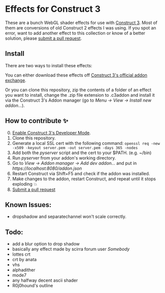 # Effects for Construct 3

These are a bunch WebGL shader effects for use with [Construct 3](https://www.construct.net/). Most of them are conversions of old Construct 2 effects I was using. If you spot an error, want to add another effect to this collection or know of a better solution, please [submit a pull request](../../pulls).

## Install

There are two ways to install these effects:

You can either download these effects off [Construct 3's official addon exchange](https://www.construct.net/make-games/addons).

Or you can clone this repository, zip the contents of a folder of an effect you want to install, change the .zip file extension to .c3addon and install it via the Construct 3's Addon manager (go to *Menu -> View -> Install new addon...*).

## How to contribute :sparkles:
0. [Enable Construct 3's Developer Mode](https://www.construct.net/make-games/manuals/addon-sdk/guide/enabling-developer-mode).
1. Clone this repository.
2. Generate a local SSL cert with the following command: `openssl req -new -x509 -keyout server.pem -out server.pem -days 365 -nodes`
3. Add both the *pyserver* script and the cert to your $PATH. (e.g. ~/bin)
4. Run *pyserver* from your addon's working directory.
5. Go to *View -> Addon manager -> Add dev addon...* and put in *https://localhost:8080/addon.json*
6. Restart Construct via Shift+F5 and check if the addon was installed.
7. Make changes to the addon, restart Construct, and repeat until it stops exploding :boom:
8. [Submit a pull request](../../pulls)

## Known Issues:

* dropshadow and separatechannel won't scale correctly.

## Todo:

* add a blur option to drop shadow
* basically any effect made by scirra forum user *Somebody*
* lottes crt
* crt by anata
* vhs
* alphadither
* mode7
* any halfway decent ascii shader
* R0j0hound's outline
